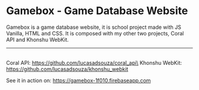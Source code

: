 # Gamebox - Game Database Website

Gamebox is a game database website, it is school project made with JS Vanilla, HTML and CSS. It is composed with my other two projects, Coral API and Khonshu WebKit.

---
\
Coral API: https://github.com/lucasadsouza/coral_api\
Khonshu WebKit: https://github.com/lucasadsouza/khonshu_webkit

See it in action on: https://gamebox-1f010.firebaseapp.com